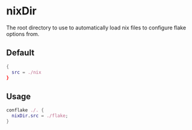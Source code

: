 # nixDir

The root directory to use to automatically load nix files to configure flake options from.

## Default

```nix
{
  src = ./nix
}
```

## Usage

```nix
conflake ./. {
  nixDir.src = ./flake;
}
```
